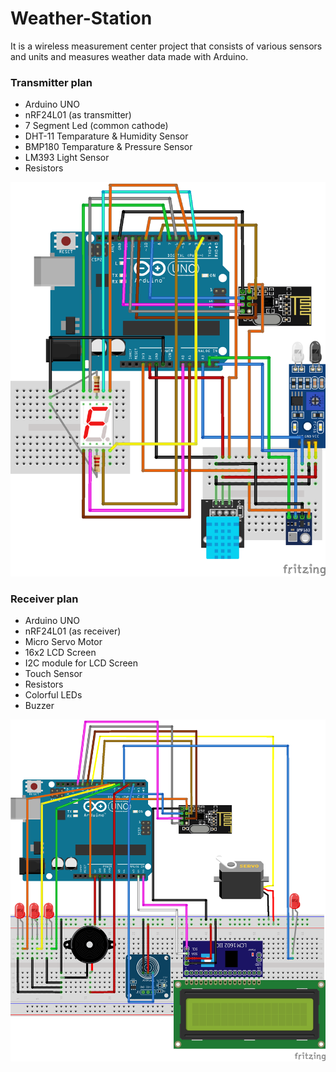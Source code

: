 # Weather-Station
It is a wireless measurement center project that consists of various sensors and units and measures weather data made with Arduino.

### Transmitter plan

- Arduino UNO
- nRF24L01 (as transmitter)
- 7 Segment Led (common cathode)
- DHT-11 Temparature & Humidity Sensor
- BMP180 Temparature & Pressure Sensor
- LM393 Light Sensor
- Resistors

<img src="https://github.com/ugurcanerdogan/Weather-Station/blob/main/verici/verici_fritzing/verici_plan.png" width="512"/>

### Receiver plan

- Arduino UNO
- nRF24L01 (as receiver)
- Micro Servo Motor
- 16x2 LCD Screen
- I2C module for LCD Screen
- Touch Sensor
- Resistors
- Colorful LEDs
- Buzzer

<img src="https://github.com/ugurcanerdogan/Weather-Station/blob/main/alici/alici_fritzing/alici_plan2.png" width="512"/>


